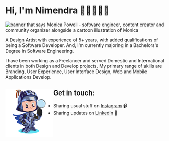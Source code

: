 # Hi, I'm Nimendra 👋🏻👨🏻‍💻

<img src="https://github.com/M0nica/M0nica/blob/main/octomonica/m0nica-octocat-rotating.gif?raw=true" alt="banner that says Monica Powell - software engineer, content creator and community organizer alongside a cartoon illustration of Monica">

A Design Artist with experience of 5+ years, with added qualifications of being a Software Developer. And, I'm currently majoring in a Bachelors's Degree in Software Engineering.

I have been working as a Freelancer and served Domestic and International clients in both Design and Develop projects. My primary range of skills are Branding, User Experience, User Interface Design, Web and Mobile Applications Develop. 

 <!-- I recently was selected to be an inaugural <a href="https://stars.github.com/">GitHub Star 🌟</a> based on my involvement in the tech community.  My interest in the React ecosystem led me to launch <a href="https://www.meetup.com/React-Ladies/">React Ladies</a>, a community for women and non-binary ReactJS developers. -->

## Get in touch: <a href="https://github.com/sponsors/M0nica"><img align="left" width="150" height="150" src="https://raw.githubusercontent.com/nimendrak/nimendrak/main/my-octo/my-octocat.png"></a>

- Sharing usual stuff on <a href="https://www.instagram.com/nimendra.k/">Instagram</a> 📹
- Sharing updates on <a href="https://www.linkedin.com/in/nimendrak">LinkedIn</a> 💼
<!--
**nimendrak/nimendrak** is a ✨ _special_ ✨ repository because its `README.md` (this file) appears on your GitHub profile.

Here are some ideas to get you started:

- 🔭 I’m currently working on ...
- 🌱 I’m currently learning ...
- 👯 I’m looking to collaborate on ...
- 🤔 I’m looking for help with ...
- 💬 Ask me about ...
- 📫 How to reach me: ...
- 😄 Pronouns: ...
- ⚡ Fun fact: ...
-->

<!-- ![nimendrak's GitHub stats](https://github-readme-stats.vercel.app/api?username=nimendrak&show_icons=true&theme=merko)
[![Top Langs](https://github-readme-stats.vercel.app/api/top-langs/?username=nimendrak&layout=compact)](https://github.com/nimendrak/github-readme-stats) -->
